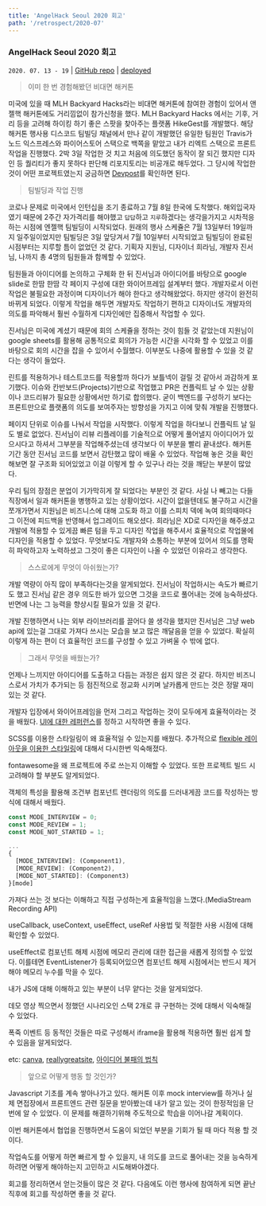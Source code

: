 ```yaml
---
title: 'AngelHack Seoul 2020 회고'
path: '/retrospect/2020-07'
---
```


### AngelHack Seoul 2020 회고

`2020. 07. 13 - 19` | [GitHub repo](https://github.com/angelhack-2020-grey-cereal/cod-in) | [deployed](https://codin-64json.endpoint.ainize.ai/)

>  이미 한 번 경험해봤던 비대면 해커톤

미국에 있을 때 MLH Backyard Hacks라는 비대면 해커톤에 참여한 경험이 있어서 앤젤핵 해커톤에도 거리낌없이 참가신청을 했다. MLH Backyard Hacks 에서는 기후, 거리 등을 고려해 하이킹 하기 좋은 스팟을 찾아주는 플랫폼 HikeGest를 개발했다. 해당 해커톤 행사용 디스코드 팀빌딩 채널에서 만나 같이 개발했던 유일한 팀원인 Travis가 노드 익스프레스와 파이어스토어 스택으로 백쪽을 맡았고 내가 리엑트 스택으로 프론트 작업을 진행했다. 2박 3일 작업한 것 치고 처음에 의도했던 동작이 잘 되긴 했지만 디자인 등 퀄리티가 좋지 못하다 판단해 리포지토리는 비공개로 해두었다. 그 당시에 작업한 것이 어떤 프로젝트였는지 궁금하면 [Devpost](https://devpost.com/software/hikegest)를 확인하면 된다.

> 팀빌딩과 작업 진행

코로나 문제로 미국에서 인턴십을 조기 종료하고 7월 8일 한국에 도착했다. 해외입국자였기 때문에 2주간 자가격리를 해야했고 `답답`하고 `지루`하겠다는 생각을가지고 시차적응 하는 시점에 엔젤핵 팀빌딩이 시작되었다. 원래의 행사 스케쥴은 7월 13일부터 19일까지 일주일이었지만 팀빌딩은 3일 앞당겨서 7월 10일부터 시작되었고 팀빌딩이 완료된 시점부터는 지루할 틈이 없었던 것 같다. 기획자 지원님, 디자이너 희라님, 개발자 진서님, 나까지 총 4명의 팀원들과 함께할 수 있었다.

팀원들과 아이디어를 논의하고 구체화 한 뒤 진서님과 아이디어를 바탕으로 google slide로 한땀 한땀 각 페이지 구성에 대한 와이어프레임 설계부터 했다. 개발자로서 이런 작업은 불필요한 과정이며 디자이너가 해야 한다고 생각해왔었다. 하지만 생각이 완전히 바뀌게 되었다. 이렇게 작업을 해두면 개발자도 작업하기 편하고 디자이너도 개발자의 의도를 파악해서 훨씬 수월하게 디자인에만 집중해서 작업할 수 있다. 

진서님은 미국에 계셨기 때문에 회의 스케쥴을 정하는 것이 힘들 것 같았는데 지원님이 google sheets를 활용해 공통적으로 회의가 가능한 시간을 시각화 할 수 있었고 이를 바탕으로 회의 시간을 잡을 수 있어서 수월했다. 이부분도 나중에 활용할 수 있을 것 같다는 생각이 들었다.

린트를 적용하거나 테스트코드를 적용할까 하다가 보틀넥이 걸릴 것 같아서 과감하게 포기했다. 이슈와 칸반보드(Projects)기반으로 작업했고 PR은 컨플릭트 날 수 있는 상황이나 코드리뷰가 필요한 상황에서만 하기로 합의했다. 굳이 백엔드를 구성하기 보다는 프론트만으로 플랫폼의 의도를 보여주자는 방향성을 가지고 이에 맞춰 개발을 진행했다.

페이지 단위로 이슈를 나눠서 작업을 시작했다. 이렇게 작업을 하다보니 컨플릭트 날 일도 별로 없었다. 진서님이 리뷰 리플레이를 기술적으로 어떻게 풀어낼지 아이디어가 있으시다고 하셔서 그부분을 작업해주셨는데 생각보다 이 부분을 빨리 끝내셨다. 해커톤 기간 동안 진서님 코드를 보면서 감탄했고 많이 배울 수 있었다. 작업해 놓은 것을 확인해보면 잘 구조화 되어있었고 이걸 이렇게 할 수 있구나 라는 것을 깨닫는 부분이 많았다. 

우리 팀의 장점은 분업이 기가막히게 잘 되었다는 부분인 것 같다. 사실 나 빼고는 다들 직장에서 일과 해커톤을 병행하고 있는 상황이었다. 시간이 없을텐데도 불구하고 시간을 쪼개가면서 지원님은 비즈니스에 대해 고도화 하고 이를 스피치 덱에 녹여 회의때마다 그 이전에 피드백을 반영해서 업그레이드 해오셨다. 희라님은 XD로 디자인을 해주셨고 개발에 적용할 수 있게끔 빠른 텀을 두고 디자인 작업을 해주셔서 효율적으로 작업물에 디자인을 적용할 수 있었다. 무엇보다도 개발자와 소통하는 부분에 있어서 의도를 명확히 파악하고자 노력하셨고 그것이 좋은 디자인이 나올 수 있었던 이유라고 생각한다.

> 스스로에게 무엇이 아쉬웠는가?

개발 역량이 아직 많이 부족하다는것을 알게되었다. 진서님이 작업하시는 속도가 빠르기도 했고 진서님 같은 경우 의도한 바가 있으면 그것을 코드로 풀어내는 것에 능숙하셨다. 반면에 나는 그 능력을 향상시킬 필요가 있을 것 같다. 

개발 진행하면서 나는 외부 라이브러리를 끌어다 쓸 생각을 했지만 진서님은 그냥 web api에 있는걸 그대로 가져다 쓰시는 모습을 보고 많은 깨달음을 얻을 수 있었다. 확실히 이렇게 하는 편이 더 효율적인 코드를 구성할 수 있고 가벼울 수 밖에 없다. 

> 그래서 무엇을 배웠는가?

언제나 느끼지만 아이디어를 도출하고 다듬는 과정은 쉽지 않은 것 같다. 하지만 비즈니스로서 가치가 추가되는 등 점진적으로 정교화 시키며 날카롭게 만드는 것은 정말 재미있는 것 같다.

개발자 입장에서 와이어프레임을 먼저 그리고 작업하는 것이 모두에게 효율적이라는 것을 배웠다. [UI에 대한 레퍼런스](https://www.hotjar.com/)를 정하고 시작하면 좋을 수 있다.

SCSS를 이용한 스타일링이 왜 효율적일 수 있는지를 배웠다. 추가적으로 [flexible 레이아웃을 이용한 스타일링](https://naradesign.github.io/article/flex-justify-align.html)에 대해서 다시한번 익숙해졌다.

fontawesome을 왜 프로젝트에 주로 쓰는지 이해할 수 있었다. 또한 프로젝트 빌드 시 고려해야 할 부분도 알게되었다.

객체의 특성을 활용해 조건부 컴포넌트 렌더링의 의도를 드러내게끔 코드를 작성하는 방식에 대해서 배웠다.

```javascript
const MODE_INTERVIEW = 0;
const MODE_REVIEW = 1;
const MODE_NOT_STARTED = 1;

...
{
  [MODE_INTERVIEW]: (Component1),
  [MODE_REVIEW]: (Component2),
  [MODE_NOT_STARTED]: (Component3)
}[mode]
```

가져다 쓰는 것 보다는 이해하고 직접 구성하는게 효율적임을 느꼈다.(MediaStream Recording API)

useCallback, useContext, useEffect, useRef 사용법 및 적절한 사용 시점에 대해 확인할 수 있었다.

useEffect로 컴포넌트 해제 시점에 메모리 관리에 대한 접근을 새롭게 정의할 수 있었다. 이를테면 EventListener가 등록되어있으면 컴포넌트 해제 시점에서는 반드시 제거해야 메모리 누수를 막을 수 있다.

내가 JS에 대해 이해하고 있는 부분이 너무 얕다는 것을 알게되었다.

데모 영상 찍으면서 정했던 시나리오인 스택 2개로 큐 구현하는 것에 대해서 익숙해질 수 있었다.

폭죽 이벤트 등 동적인 것들은 따로 구성해서 iframe을 활용해 적용하면 훨씬 쉽게 할 수 있음을 알게되었다.

etc:  [canva](https://www.canva.com/), [reallygreatsite](www.reallygreatsite.com), [아이디어 불패의 법칙](https://docs.google.com/presentation/d/1JYAgNjdiCR3CC3xuRaMnfDC3-NpHkgIPDOiAD_NnOcI/edit#slide=id.g8b3dc7b853_5_49)

> 앞으로 어떻게 행동 할 것인가?

Javascript 기초를 계속 쌓아나가고 있다. 해커톤 이후 mock interview를 하거나 실제 면접장에서 프론트엔드 관련 질문을 받아봤는데 내가 알고 있는 것이 한정적임을 단번에 알 수 있었다. 이 문제를 해결하기위해 주도적으로 학습을 이어나갈 계획이다.

이번 해커톤에서 협업을 진행하면서 도움이 되었던 부분을 기회가 될 때 마다 적용 할 것이다. 

작업속도를 어떻게 하면 빠르게 할 수 있을지, 내 의도를 코드로 풀어내는 것을 능숙하게 하려면 어떻게 해야하는지 고민하고 시도해봐야겠다.

회고를 정리하면서 얻는것들이 많은 것 같다. 다음에도 이런 행사에 참여하게 되면 끝난 직후에 회고를 작성하면 좋을 것 같다. 